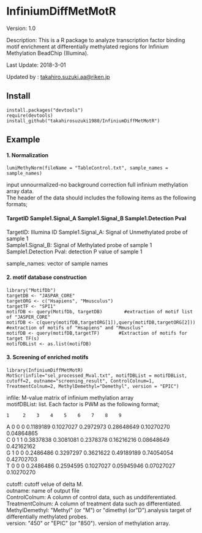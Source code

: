 InfiniumDiffMetMotR
===================
Version: 1.0

Description: This is a R package to analyze transcription factor binding motif enrichment at differentially methylated regions for Infinium Methylation BeadChip (Illumina).  

Last Update: 2018-3-01

Updated by : takahiro.suzuki.aa@riken.jp

Install
-------
```
install.packages("devtools")
require(devtools)
install_github("takahirosuzuki1980/InfiniumDiffMetMotR")
```

Example
-------
#### 1. Normalization  
```
lumiMethyNorm(fileName = "TableControl.txt", sample_names = sample_names)
```
input unnourmalized-no background correction full infinium methylation array data.  
The header of the data should includes the following items as the following formats;  
  
#### TargetID    Sample1.Signal_A    Sample1.Signal_B    Sample1.Detection Pval  
  
TargetID: Illumina ID
Sample1.Signal_A: Signal of Unmethylated probe of sample 1  
Sample1.Signal_B: Signal of Methylated probe of sample 1  
Sample1.Detection Pval: detection P value of sample 1  
  
sample_names: vector of sample names  
  
#### 2. motif database construction  
```
library("MotifDb")
targetDB <- "JASPAR_CORE"
targetORG <- c("Hsapiens", "Mmusculus")
targetTF <- "SPI1"
motifDB <- query(MotifDb, targetDB)        #extraction of motif list of "JASPER_CORE"
motifDB <- c(query(motifDB,targetORG[1]),query(motifDB,targetORG[2]))        #extraction of motifs of "Hsapiens" and "Mmusclus"
motifDB <- query(motifDB,targetTF)       #Extraction of motifs for target TF(s)
motifDBList <- as.list(motifDB)
```

#### 3. Screening of enriched motifs  
```
library(InfiniumDiffMetMotR)
MotScr(infile="sel_processed_Mval.txt", motifDBList = motifDBList, cutoff=2, outname="screening_result", ControlColnum=1, TreatmentColnum=2, MethylDemethyl="Demethyl", version = "EPIC")
```
infile: M-value matrix of infinium methylation array  
motifDBList: list. Each factor is PWM as the following format;  
  
    1     2    3    4    5    6    7    8    9  
A    0    0    0    0.1189189    0.1027027    0.2972973    0.28648649    0.10270270    0.04864865  
C    0    1    1    0.3837838    0.3081081    0.2378378    0.16216216    0.08648649    0.42162162  
G    1    0    0    0.2486486    0.3297297    0.3621622    0.49189189    0.74054054    0.42702703  
T    0    0    0    0.2486486    0.2594595    0.1027027    0.05945946    0.07027027    0.10270270  
  
cutoff: cutoff velue of delta M.  
outname: name of output file  
ControlColnum: A column of control data, such as unddiferentiated.  
TreatmentColnum: A column of treatment data such as differentiated.  
MethylDemethyl: "Methyl" (or "M") or "dimethyl (or"D").analysis target of differentially methylated probes.  
version: "450" or "EPIC" (or "850"). version of methylation array.  

